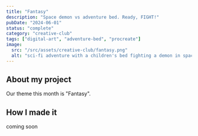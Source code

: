 ```yaml
---
title: "Fantasy"
description: "Space demon vs adventure bed. Ready, FIGHT!"
pubDate: "2024-06-01"
status: "complete"
category: "creative-club"
tags: ["digital-art", "adventure-bed", "procreate"]
image:
  src: "/src/assets/creative-club/fantasy.png"
  alt: "sci-fi adventure with a children's bed fighting a demon in space"
---
```


## About my project

Our theme this month is "Fantasy".

## How I made it

coming soon
